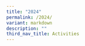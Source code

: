 ```yaml
---
title: "2024"
permalink: /2024/
variant: markdown
description: ""
third_nav_title: Activities
---
```

